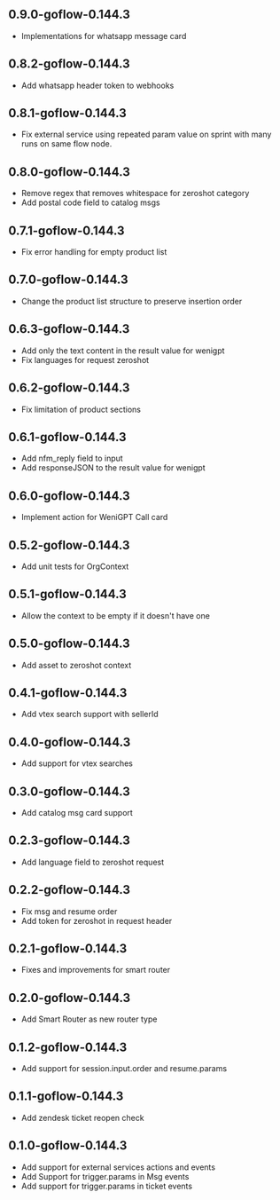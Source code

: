 0.9.0-goflow-0.144.3
----------
 * Implementations for whatsapp message card

0.8.2-goflow-0.144.3
----------
 * Add whatsapp header token to webhooks

0.8.1-goflow-0.144.3
----------
 * Fix external service using repeated param value on sprint with many runs on same flow node.

0.8.0-goflow-0.144.3
----------
 * Remove regex that removes whitespace for zeroshot category
 * Add postal code field to catalog msgs

0.7.1-goflow-0.144.3
----------
 * Fix error handling for empty product list

0.7.0-goflow-0.144.3
----------
 * Change the product list structure to preserve insertion order

0.6.3-goflow-0.144.3
----------
 * Add only the text content in the result value for wenigpt
 * Fix languages for request zeroshot

0.6.2-goflow-0.144.3
----------
 * Fix limitation of product sections

0.6.1-goflow-0.144.3
----------
 * Add nfm_reply field to input
 * Add responseJSON to the result value for wenigpt

0.6.0-goflow-0.144.3
----------
 * Implement action for WeniGPT Call card

0.5.2-goflow-0.144.3
----------
 * Add unit tests for OrgContext

0.5.1-goflow-0.144.3
----------
 * Allow the context to be empty if it doesn't have one

0.5.0-goflow-0.144.3
----------
 * Add asset to zeroshot context

0.4.1-goflow-0.144.3
----------
 * Add vtex search support with sellerId

0.4.0-goflow-0.144.3
----------
 * Add support for vtex searches

0.3.0-goflow-0.144.3
----------
 * Add catalog msg card support

0.2.3-goflow-0.144.3
----------
 * Add language field to zeroshot request 

0.2.2-goflow-0.144.3
----------
 * Fix msg and resume order
 * Add token for zeroshot in request header

0.2.1-goflow-0.144.3
----------
 * Fixes and improvements for smart router

0.2.0-goflow-0.144.3
----------
 * Add Smart Router as new router type

0.1.2-goflow-0.144.3
----------
 * Add support for session.input.order and resume.params

0.1.1-goflow-0.144.3
----------
 * Add zendesk ticket reopen check

0.1.0-goflow-0.144.3
----------
 * Add support for external services actions and events
 * Add Support for trigger.params in Msg events
 * Add support for trigger.params in ticket events
